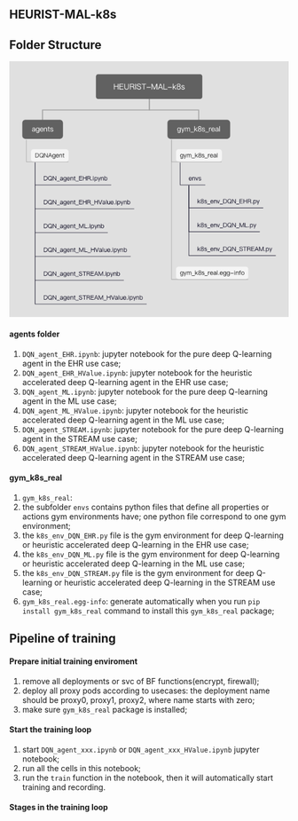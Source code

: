 ## HEURIST-MAL-k8s
## Folder Structure
![structure](structure.png)


#### agents folder
1. `DQN_agent_EHR.ipynb`: jupyter notebook for the pure deep Q-learning agent in the EHR use case;
2. `DQN_agent_EHR_HValue.ipynb`: jupyter notebook for the heuristic accelerated deep Q-learning agent in the EHR use case;
3. `DQN_agent_ML.ipynb`: jupyter notebook for the pure deep Q-learning agent in the ML use case;
4. `DQN_agent_ML_HValue.ipynb`: jupyter notebook for the heuristic accelerated deep Q-learning agent in the ML use case;
5. `DQN_agent_STREAM.ipynb`: jupyter notebook for the pure deep Q-learning agent in the STREAM use case;
6. `DQN_agent_STREAM_HValue.ipynb`: jupyter notebook for the heuristic accelerated deep Q-learning agent in the STREAM use case;


#### gym\_k8s\_real 
1. `gym_k8s_real`: 
2. the subfolder `envs` contains python files that define all properties or actions gym environments have; one python file correspond to one gym environment; 
3. the `k8s_env_DQN_EHR.py` file is the gym environment for deep Q-learning or heuristic accelerated deep Q-learning in the EHR use case;
4. the `k8s_env_DQN_ML.py` file is the gym environment for deep Q-learning or heuristic accelerated deep Q-learning in the ML use case;
5. the `k8s_env_DQN_STREAM.py` file is the gym environment for deep Q-learning or heuristic accelerated deep Q-learning in the STREAM use case;
2. `gym_k8s_real.egg-info`: generate automatically when you run `pip install gym_k8s_real` command to install this `gym_k8s_real` package;

## Pipeline of training
#### Prepare initial training enviroment
1. remove all deployments or svc of BF functions(encrypt, firewall);
2. deploy all proxy pods according to usecases: the deployment name should be proxy0, proxy1, proxy2, where name starts with zero;
3. make sure `gym_k8s_real` package is installed;

#### Start the training loop
1. start `DQN_agent_xxx.ipynb` or `DQN_agent_xxx_HValue.ipynb` jupyter notebook;
2. run all the cells in this notebook;
3. run the `train` function in the notebook, then it will automatically start training and recording.

#### Stages in the training loop


